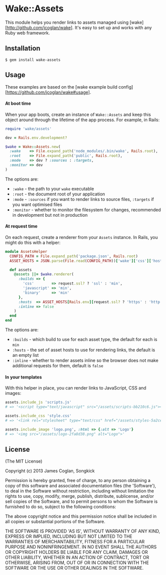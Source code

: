 # Wake::Assets

This module helps you render links to assets managed using
[wake][http://github.com/jcoglan/wake]. It's easy to set up and works with any
Ruby web framework.


## Installation

```
$ gem install wake-assets
```


## Usage

These examples are based on the [wake example build
config][https://github.com/jcoglan/wake#usage].

#### At boot time

When your app boots, create an instance of `Wake::Assets` and keep this object
around through the lifetime of the app process. For example, in Rails:

```ruby
require 'wake/assets'

dev = Rails.env.development?

$wake = Wake::Assets.new(
  :wake    => File.expand_path('node_modules/.bin/wake', Rails.root),
  :root    => File.expand_path('public', Rails.root),
  :mode    => dev ? :sources : :targets,
  :monitor => dev
)
```

The options are:

* `:wake` - the path to your `wake` executable
* `:root` - the document root of your application
* `:mode` - `:sources` if you want to render links to source files, `:targets`
  if you want optimised files
* `:monitor` - whether to monitor the filesystem for changes, recommended in
  development but not in production

#### At request time

On each request, create a renderer from your `Assets` instance. In Rails, you
might do this with a helper:

```ruby
module AssetsHelper
  CONFIG_PATH = File.expand_path('package.json', Rails.root)
  ASSET_HOSTS = JSON.parse(File.read(CONFIG_PATH))['wake']['css']['hosts']

  def assets
    @assets ||= $wake.renderer(
      :builds => {
        'css'        => request.ssl? ? 'ssl' : 'min',
        'javascript' => 'min',
        'binary'     => 'min'
      },
      :hosts  => ASSET_HOSTS[Rails.env][request.ssl? ? 'https' : 'http'],
      :inline => false
    )
  end
end
```

The options are:

* `:builds` - which build to use for each asset type, the default for each is
  `min`
* `:hosts` - the set of asset hosts to use for rendering links, the default is
  an empty list
* `:inline` - whether to render assets inline so the browser does not make
  additional requests for them, default is `false`

#### In your templates

With this helper in place, you can render links to JavaScript, CSS and images:

```ruby
assets.include_js 'scripts.js'
# => '<script type="text/javascript" src="/assets/scripts-bb210c6.js"></script>'

assets.include_css 'style.css'
# => '<link rel="stylesheet" type="text/css" href="/assets/styles-5a2ceb1.css">'

assets.include_image 'logo.png', :html => {:alt => 'Logo'}
# => '<img src="/assets/logo-2fa8d38.png" alt="Logo">'
```


## License

(The MIT License)

Copyright (c) 2013 James Coglan, Songkick

Permission is hereby granted, free of charge, to any person obtaining a copy of
this software and associated documentation files (the 'Software'), to deal in
the Software without restriction, including without limitation the rights to
use, copy, modify, merge, publish, distribute, sublicense, and/or sell copies of
the Software, and to permit persons to whom the Software is furnished to do so,
subject to the following conditions:

The above copyright notice and this permission notice shall be included in all
copies or substantial portions of the Software.

THE SOFTWARE IS PROVIDED 'AS IS', WITHOUT WARRANTY OF ANY KIND, EXPRESS OR
IMPLIED, INCLUDING BUT NOT LIMITED TO THE WARRANTIES OF MERCHANTABILITY, FITNESS
FOR A PARTICULAR PURPOSE AND NONINFRINGEMENT. IN NO EVENT SHALL THE AUTHORS OR
COPYRIGHT HOLDERS BE LIABLE FOR ANY CLAIM, DAMAGES OR OTHER LIABILITY, WHETHER
IN AN ACTION OF CONTRACT, TORT OR OTHERWISE, ARISING FROM, OUT OF OR IN
CONNECTION WITH THE SOFTWARE OR THE USE OR OTHER DEALINGS IN THE SOFTWARE.

